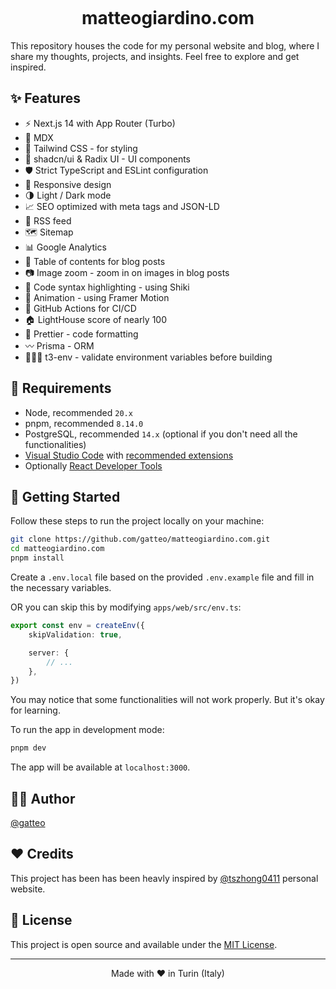 <p align="center">
  <img alt="" src="https://matteogiardino.com/images/og/og.png">
</p>

<h1 align="center">
  matteogiardino.com
</h1>

This repository houses the code for my personal website and blog, where I share my thoughts, projects, and insights. Feel free to explore and get inspired.

## ✨ Features

-   ⚡️ Next.js 14 with App Router (Turbo)
-   📝 MDX
-   🎨 Tailwind CSS - for styling
-   🌈 shadcn/ui & Radix UI - UI components
-   🛡 Strict TypeScript and ESLint configuration
-   📱 Responsive design
-   🌗 Light / Dark mode
-   📈 SEO optimized with meta tags and JSON-LD
-   📰 RSS feed
-   🗺 Sitemap
-   📊 Google Analytics
-   📖 Table of contents for blog posts
-   📷 Image zoom - zoom in on images in blog posts
-   📝 Code syntax highlighting - using Shiki
-   🎨 Animation - using Framer Motion
-   🤖 GitHub Actions for CI/CD
-   🏠 LightHouse score of nearly 100
-   💄 Prettier - code formatting
-   〰️ Prisma - ORM
-   👷🏻‍♂️ t3-env - validate environment variables before building

## 🔨 Requirements

-   Node, recommended `20.x`
-   pnpm, recommended `8.14.0`
-   PostgreSQL, recommended `14.x` (optional if you don't need all the functionalities)
-   [Visual Studio Code](https://code.visualstudio.com/) with [recommended extensions](.vscode/extensions.json)
-   Optionally [React Developer Tools](https://chrome.google.com/webstore/detail/react-developer-tools/fmkadmapgofadopljbjfkapdkoienihi?hl=en)

## 👋 Getting Started

Follow these steps to run the project locally on your machine:

```bash
git clone https://github.com/gatteo/matteogiardino.com.git
cd matteogiardino.com
pnpm install
```

Create a `.env.local` file based on the provided `.env.example` file and fill in the necessary variables.

OR you can skip this by modifying `apps/web/src/env.ts`:

```ts
export const env = createEnv({
    skipValidation: true,

    server: {
        // ...
    },
})
```

You may notice that some functionalities will not work properly. But it's okay for learning.

To run the app in development mode:

```bash
pnpm dev
```

The app will be available at `localhost:3000`.

## ✍🏻 Author

[@gatteo](https://github.com/gatteo)

## ❤️ Credits

This project has been has been heavly inspired by [@tszhong0411](https://github.com/tszhong0411) personal website.

## 🪪 License

This project is open source and available under the [MIT License](LICENSE).

<hr>
<p align="center">
Made with ❤️ in Turin (Italy)
</p>
